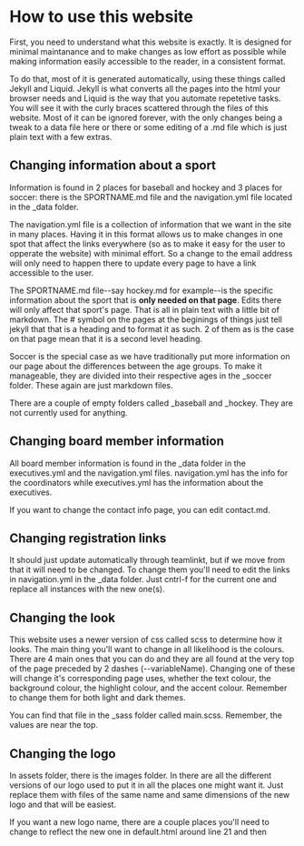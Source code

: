 # How to use this website

First, you need to understand what this website is exactly. It is designed for minimal maintanance and to make changes as low effort as possible while making information easily accessible to the reader, in a consistent format.

To do that, most of it is generated automatically, using these things called Jekyll and Liquid. Jekyll is what converts all the pages into the html your browser needs and Liquid is the way that you automate repetetive tasks. You will see it with the curly braces scattered through the files of this website. Most of it can be ignored forever, with the only changes being a tweak to a data file here or there or some editing of a .md file which is just plain text with a few extras.


## Changing information about a sport

Information is found in 2 places for baseball and hockey and 3 places for soccer: there is the SPORTNAME.md file and the navigation.yml file located in the _data folder.

The navigation.yml file is a collection of information that we want in the site in many places. Having it in this format allows us to make changes in one spot that affect the links everywhere (so as to make it easy for the user to opperate the website) with minimal effort. So a change to the email address will only need to happen there to update every page to have a link accessible to the user.

The SPORTNAME.md file--say hockey.md for example--is the specific information about the sport that is **only needed on that page**. Edits there will only affect that sport's page. That is all in plain text with a little bit of markdown. The # symbol on the pages at the beginings of things just tell jekyll that that is a heading and to format it as such. 2 of them as is the case on that page mean that it is a second level heading.

Soccer is the special case as we have traditionally put more information on our page about the differences between the age groups. To make it manageable, they are divided into their respective ages in the _soccer folder. These again are just markdown files.

There are a couple of empty folders called _baseball and _hockey. They are not currently used for anything.

## Changing board member information

All board member information is found in the _data folder in the executives.yml and the navigation.yml files. navigation.yml has the info for the coordinators while executives.yml has the information about the executives.

If you want to change the contact info page, you can edit contact.md.

## Changing registration links

It should just update automatically through teamlinkt, but if we move from that it will need to be changed. To change them you'll need to edit the links in navigation.yml in the _data folder. Just cntrl-f for the current one and replace all instances with the new one(s).

## Changing the look

This website uses a newer version of css called scss to determine how it looks. The main thing you'll want to change in all likelihood is the colours. There are 4 main ones that you can do and they are all found at the very top of the page preceded by 2 dashes (--variableName). Changing one of these will change it's corresponding page uses, whether the text colour, the background colour, the highlight colour, and the accent colour. Remember to change them for both light and dark themes.

You can find that file in the _sass folder called main.scss. Remember, the values are near the top.

## Changing the logo

In assets folder, there is the images folder. In there are all the different versions of our logo used to put it in all the places one might want it. Just replace them with files of the same name and same dimensions of the new logo and that will be easiest.

If you want a new logo name, there are a couple places you'll need to change to reflect the new one in default.html around line 21 and then
